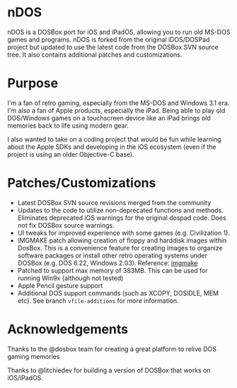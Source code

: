 nDOS
====
nDOS is a DOSBox port for iOS and iPadOS, allowing you to run old MS-DOS games and programs. nDOS is forked from the original iDOS/DOSPad project but updated to use the latest code from the DOSBox SVN source tree. It also contains additional patches and customizations. 

Purpose
====
I'm a fan of retro gaming, especially from the MS-DOS and Windows 3.1 era. I'm also a fan of Apple products, especially the iPad. Being able to play old DOS/Windows games on a touchscreen device like an iPad brings old memories back to life using modern gear. 

I also wanted to take on a coding project that would be fun while learning about the Apple SDKs and developing in the iOS ecosystem (even if the project is using an older Objective-C base).

Patches/Customizations
====
* Latest DOSBox SVN source revisions merged from the community
* Updates to the code to utilize non-deprecated functions and methods. Eliminates deprecated iOS warnings for the original dospad code. Does not fix DOSBox source warnings.
* UI tweaks for improved experience with some games (e.g. Civilization 1).
* IMGMAKE patch allowing creation of floppy and harddisk images within DosBox. This is a convenience feature for creating images to organize software packages or install other retro operating systems under DOSBox (e.g. DOS 6.22, Windows 2.03). Reference: [imgmake](https://www.vogons.org/viewtopic.php?t=19349)
* Patched to support max memory of 383MB. This can be used for running Win9x (although not tested)
* Apple Pencil gesture support
* Additional DOS support commands (such as XCOPY, DOSIDLE, MEM etc). See branch `vfile-additions` for more information.

Acknowledgements
====
Thanks to the @dosbox team for creating a great platform to relive DOS gaming memories

Thanks to @litchiedev for building a version of DOSBox that works on iOS/iPadOS. 


